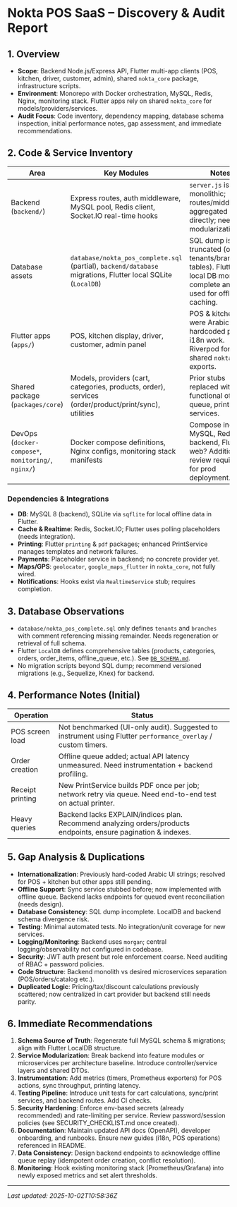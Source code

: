 # Nokta POS SaaS – Discovery & Audit Report

## 1. Overview
- **Scope**: Backend Node.js/Express API, Flutter multi-app clients (POS, kitchen, driver, customer, admin), shared `nokta_core` package, infrastructure scripts.
- **Environment**: Monorepo with Docker orchestration, MySQL, Redis, Nginx, monitoring stack. Flutter apps rely on shared `nokta_core` for models/providers/services.
- **Audit Focus**: Code inventory, dependency mapping, database schema inspection, initial performance notes, gap assessment, and immediate recommendations.

## 2. Code & Service Inventory
| Area | Key Modules | Notes |
| --- | --- | --- |
| Backend (`backend/`) | Express routes, auth middleware, MySQL pool, Redis client, Socket.IO real-time hooks | `server.js` is monolithic; routes/middleware aggregated directly; needs modularization. |
| Database assets | `database/nokta_pos_complete.sql` (partial), `backend/database` migrations, Flutter local SQLite (`LocalDB`) | SQL dump is truncated (only tenants/branches tables). Flutter local DB more complete and used for offline caching. |
| Flutter apps (`apps/`) | POS, kitchen display, driver, customer, admin panel | POS & kitchen app were Arabic-hardcoded prior to i18n work. Riverpod for state, shared `nokta_core` exports. |
| Shared package (`packages/core`) | Models, providers (cart, categories, products, order), services (order/product/print/sync), utilities | Prior stubs replaced with functional offline queue, print, sync services. |
| DevOps (`docker-compose*`, `monitoring/`, `nginx/`) | Docker compose definitions, Nginx configs, monitoring stack manifests | Compose includes MySQL, Redis, backend, Flutter web? Additional review required for prod deployment. |

### Dependencies & Integrations
- **DB**: MySQL 8 (backend), SQLite via `sqflite` for local offline data in Flutter.
- **Cache & Realtime**: Redis, Socket.IO; Flutter uses polling placeholders (needs integration).
- **Printing**: Flutter `printing` & `pdf` packages; enhanced PrintService manages templates and network failures.
- **Payments**: Placeholder service in backend; no concrete provider yet.
- **Maps/GPS**: `geolocator`, `google_maps_flutter` in `nokta_core`, not fully wired.
- **Notifications**: Hooks exist via `RealtimeService` stub; requires completion.

## 3. Database Observations
- `database/nokta_pos_complete.sql` only defines `tenants` and `branches` with comment referencing missing remainder. Needs regeneration or retrieval of full schema.
- Flutter `LocalDB` defines comprehensive tables (products, categories, orders, order_items, offline_queue, etc.). See [`DB_SCHEMA.md`](DB_SCHEMA.md).
- No migration scripts beyond SQL dump; recommend versioned migrations (e.g., Sequelize, Knex) for backend.

## 4. Performance Notes (Initial)
| Operation | Status |
| --- | --- |
| POS screen load | Not benchmarked (UI-only audit). Suggested to instrument using Flutter `performance_overlay` / custom timers. |
| Order creation | Offline queue added; actual API latency unmeasured. Need instrumentation + backend profiling. |
| Receipt printing | New PrintService builds PDF once per job; network retry via queue. Need end-to-end test on actual printer. |
| Heavy queries | Backend lacks EXPLAIN/indices plan. Recommend analyzing orders/products endpoints, ensure pagination & indexes. |

## 5. Gap Analysis & Duplications
- **Internationalization**: Previously hard-coded Arabic UI strings; resolved for POS + kitchen but other apps still pending.
- **Offline Support**: Sync service stubbed before; now implemented with offline queue. Backend lacks endpoints for queued event reconciliation (needs design).
- **Database Consistency**: SQL dump incomplete. LocalDB and backend schema divergence risk.
- **Testing**: Minimal automated tests. No integration/unit coverage for new services.
- **Logging/Monitoring**: Backend uses `morgan`; central logging/observability not configured in codebase.
- **Security**: JWT auth present but role enforcement coarse. Need auditing of RBAC + password policies.
- **Code Structure**: Backend monolith vs desired microservices separation (POS/orders/catalog etc.).
- **Duplicated Logic**: Pricing/tax/discount calculations previously scattered; now centralized in cart provider but backend still needs parity.

## 6. Immediate Recommendations
1. **Schema Source of Truth**: Regenerate full MySQL schema & migrations; align with Flutter LocalDB structure.
2. **Service Modularization**: Break backend into feature modules or microservices per architecture baseline. Introduce controller/service layers and shared DTOs.
3. **Instrumentation**: Add metrics (timers, Prometheus exporters) for POS actions, sync throughput, printing latency.
4. **Testing Pipeline**: Introduce unit tests for cart calculations, sync/print services, and backend routes. Add CI checks.
5. **Security Hardening**: Enforce env-based secrets (already recommended) and rate-limiting per service. Review password/session policies (see SECURITY_CHECKLIST.md once created).
6. **Documentation**: Maintain updated API docs (OpenAPI), developer onboarding, and runbooks. Ensure new guides (i18n, POS operations) referenced in README.
7. **Data Consistency**: Design backend endpoints to acknowledge offline queue replay (idempotent order creation, conflict resolution).
8. **Monitoring**: Hook existing monitoring stack (Prometheus/Grafana) into newly exposed metrics and set alert thresholds.

---
_Last updated: 2025-10-02T10:58:36Z_
